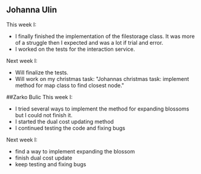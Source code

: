 ## Johanna Ulin
This week I:
- I finally finished the implementation of the filestorage class. It was more of a struggle then I expected and was a lot if trial and error.
- I worked on the tests for the interaction service.


Next week I:
- Will finalize the tests.
- Will work on my christmas task: "Johannas christmas task: implement method for map class to find closest node."

##Zarko Bulic
This week I:
- I tried several ways to implement the method for expanding blossoms but I could not finish it.
- I started the dual cost updating method
- I continued testing the code and fixing bugs 

Next week I:
- find a way to implement expanding the blossom
- finish dual cost update
- keep testing and fixing bugs
